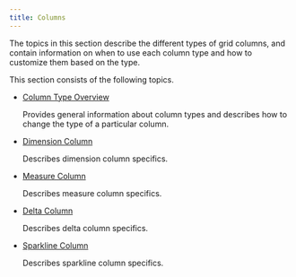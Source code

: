 ```yaml
---
title: Columns
---
```

The topics in this section describe the different types of grid columns, and contain information on when to use each column type and how to customize them based on the type.

This section consists of the following topics.
* [Column Type Overview](../../../../../dashboard-for-desktop/articles/dashboard-designer/designing-dashboard-items/grid/columns/column-type-overview.md)
	
	Provides general information about column types and describes how to change the type of a particular column.
* [Dimension Column](../../../../../dashboard-for-desktop/articles/dashboard-designer/designing-dashboard-items/grid/columns/dimension-column.md)
	
	Describes dimension column specifics.
* [Measure Column](../../../../../dashboard-for-desktop/articles/dashboard-designer/designing-dashboard-items/grid/columns/measure-column.md)
	
	Describes measure column specifics.
* [Delta Column](../../../../../dashboard-for-desktop/articles/dashboard-designer/designing-dashboard-items/grid/columns/delta-column.md)
	
	Describes delta column specifics.
* [Sparkline Column](../../../../../dashboard-for-desktop/articles/dashboard-designer/designing-dashboard-items/grid/columns/sparkline-column.md)
	
	Describes sparkline column specifics.